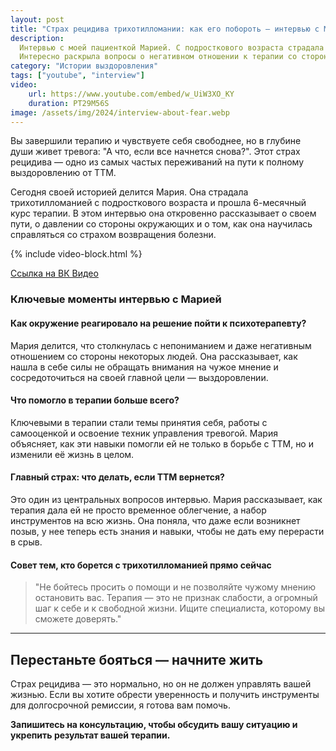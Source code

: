 ```yaml
---
layout: post
title: "Страх рецидива трихотилломании: как его побороть – интервью с Марией"
description: 
  Интервью с моей пациенткой Марией. С подросткового возраста страдала трихотилломанией, терапия заняла 6 блоков (1 блок - 1 месяц).
  Интересно раскрыла вопросы о негативном отношении к терапии со стороны окружения и о страхе о том, что трихотилломания вернется после окончания лечения.
category: "Истории выздоровления"
tags: ["youtube", "interview"]
video:
    url: https://www.youtube.com/embed/w_UiW3XO_KY
    duration: PT29M56S
image: /assets/img/2024/interview-about-fear.webp
---
```




Вы завершили терапию и чувствуете себя свободнее, но в глубине души живет тревога: "А что, если все начнется снова?". Этот страх рецидива — одно из самых частых переживаний на пути к полному выздоровлению от ТТМ.

Сегодня своей историей делится Мария. Она страдала трихотилломанией с подросткового возраста и прошла 6-месячный курс терапии. В этом интервью она откровенно рассказывает о своем пути, о давлении со стороны окружающих и о том, как она научилась справляться со страхом возвращения болезни.

{% include video-block.html %}

<a href="https://vkvideo.ru/video-211245681_456239023" rel="nofollow" target="_blank">Ссылка на ВК Видео</a>

### Ключевые моменты интервью с Марией

#### Как окружение реагировало на решение пойти к психотерапевту?
Мария делится, что столкнулась с непониманием и даже негативным отношением со стороны некоторых людей. Она рассказывает, как нашла в себе силы не обращать внимания на чужое мнение и сосредоточиться на своей главной цели — выздоровлении.

#### Что помогло в терапии больше всего?
Ключевыми в терапии стали темы принятия себя, работы с самооценкой и освоение техник управления тревогой. Мария объясняет, как эти навыки помогли ей не только в борьбе с ТТМ, но и изменили её жизнь в целом.

#### Главный страх: что делать, если ТТМ вернется?
Это один из центральных вопросов интервью. Мария рассказывает, как терапия дала ей не просто временное облегчение, а набор инструментов на всю жизнь. Она поняла, что даже если возникнет позыв, у нее теперь есть знания и навыки, чтобы не дать ему перерасти в срыв.

#### Совет тем, кто борется с трихотилломанией прямо сейчас
> "Не бойтесь просить о помощи и не позволяйте чужому мнению остановить вас. Терапия — это не признак слабости, а огромный шаг к себе и к свободной жизни. Ищите специалиста, которому вы сможете доверять."

---

## Перестаньте бояться — начните жить

Страх рецидива — это нормально, но он не должен управлять вашей жизнью. Если вы хотите обрести уверенность и получить инструменты для долгосрочной ремиссии, я готова вам помочь.

**Запишитесь на консультацию, чтобы обсудить вашу ситуацию и укрепить результат вашей терапии.**




